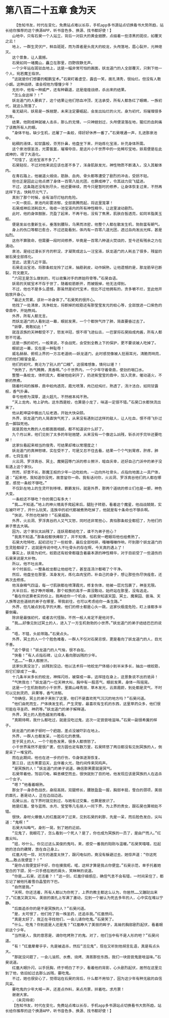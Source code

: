 # 第八百二十五章 食为天
        【告知书友，时代在变化，免费站点难以长存，手机app多书源站点切换看书大势所趋，站长给你推荐的这个换源APP，听书音色多、换源、找书都好使！】
       山地中，只有石昊一个人站立，背后一对巨大的黄金翅膀，点缀着一些漆黑的斑纹，如覆天之云！
       地上，一群生灵伏尸，鲜血斑斑，而为首者是头庞大的蛟龙，头颅落地，眉心裂开，元神熄灭。
       这个景象，让人震撼。
       石昊如同一堵魔山，矗立在那里，四野寂静无声。
       一个少年站在斑驳血地上，这是一幅非常可怕的画面，妖龙道门的人全部覆灭，只剩下他一个人，宛若魔王临世。
       “这就是你们想要的鲲鹏宝术。”石昊盯着虚空，露齿一笑，面孔清秀，很灿烂。但没有人敢小觑。这种战绩，谁会视他为懵懂少年？
       无形中，他有一种威严，还有种霸道，这是煌煌战绩，杀出来的结果。
       “怎么会这样？！”
       妖龙道门的人要疯了，这个结果让他们怒血冲顶，无法承受，所有人都急红了眼睛，一族初代，就这么殒落了。
       毫无疑问，妖易是一族翘楚，未来注定要崛起，会发出灿烂的火光，身为初代，将璀璨很多万年。
       结果，他刚成神就被人击杀，那么的无情，一只神翅划过，头颅便滚落在地，猩红的血刺痛了该教所有人的眼。
       “身体干枯，缺少生机，还屠了一条蛟，得好好休养一番了。”石昊噗通一声，扎进那泉池中。
       粘稠的液体，如甘露般，芬芳扑鼻，他盘坐下来，开始炼化宝液，补充身体所需。
       这个泉池很圣洁，光雾氤氲，璀璨夺目，是这片小千世界中的一处稀珍宝地，妖易便是在此成神的，得了大造化。
       “可惜了，这池宝液不多了。”
       石昊轻叹，不过对他来说应该也差不多了，浑身肌肤发光，神性物质不断涌入，没入其躯体内。
       在青石路上，他被道火煅烧，筋脉、血肉、骨头都等遭受了剧烈的冲击，受损不轻。
       但也正是因此让他点燃了身体一百零八处光团，也算成神了，令其战力突飞猛进。
       不过，这条路还没有到尽头，他还要继续，而今只是暂时的修养，让身体恢复过来，不然再这样下去，快耗尽元气了。
       真到了那个时候，会有油尽灯枯的危险。
       一天一夜后，泉池内彩雾浓郁，全部蒸腾而起，将这里笼罩！
       石昊成神后消耗巨大，吸收一池宝液内的所有神性精华，让这里波动剧烈。
       此时，他的身体鼓胀，充盈了起来，不再干枯，没有了焦黑，肌肤白皙透亮，如同羊脂美玉般。
       便是发丝也重新生长，垂落到腰际，乌黑而浓密，他整个人都在散发生机，勃勃富有朝气。
       身上的伤口等都已愈合，不过还能看到，体内有一百零八道光团，透过血肉发出光辉，甚是灿烈。
       这伤不算致命，但需要一段时间修养，毕竟是一百零八种道火焚烧的，至今还有残余之力在涌动。
       泉池，是经过漫长岁月的积淀，才凝聚成这么一汪宝液，妖龙道门的人耗去了很多，残留的被石昊全部炼化。
       至此，这里几近干涸。
       石昊走出宝池，将那条蛟龙拎了过来，抽筋剥皮，动作娴熟，让他遗憾的是，那龙筋早已断裂，符文磨灭。
       “六冠王是怎么做到的，可以收集对手的原始符骨等。”石昊自语。
       妖易的天赋宝术不存于世了，随着蛟筋断开，而被毁掉，他无法得到。
       不过，他也不是多么遗憾，那虽然是初代宝术，但比不过他拥有的，贪多嚼不烂，至此他开始放开身心。
       “最近太劳累，该补一补身体了。”石昊笑的很开心。
       他找了一处清泉，洗净蛟龙，将断掉的蛟筋还有那莹莹发光的蛟心等，全部放进一口紫色的骨鼎中，开始熬炖。
       外界，所有人都无言。
       而妖龙道门的人看到这一幕，眼前发黑，一个个都快气炸了肺，简直要昏过去了。
       “妖孽，竟敢如此！”
       就连该族的天神都受不了，怒发冲冠，恨不得飞进仙古，一巴掌将石昊拍成肉酱，所有人都怒不可遏。
       这是一族的初代，一般来说，不会战死，会受到全教上下的保护，更不要说被人吃掉了。
       眼前这一幕，实在是一种耻辱！
       威名赫赫、俯视上界的一方古老道统——妖龙道门，此时感觉像被人狂扇耳光，清脆而响亮，打的他们眼冒金星。
       他们的初代，竟沦为了别人的“口粮”，这很难想象，情何以堪？！
       “快熟了，热气腾腾，真香啊。”小千世界内，一个少年守着骨鼎，使劲的咽口水。
       整整一条蛟龙，体积庞大，都被他给剁开了，扔进紫莹莹的鼎中，加入灵泉，催动道火，不断的熬煮。
       随着时间的推移，鼎中蛟肉透亮，霞光喷薄，肉已经炖烂，熟透了，汤汁洁白，如同甘露般，香气扑鼻。
       幸亏他修为深厚，道火超凡，不然根本炖不熟。
       “天上龙肉，地上驴肉。这东西是蛟，也算是小龙了，味道一定很不错。”石昊口水都快流出来了。
       他从乾坤袋中搬出几坛老酒，开始大快朵颐。
       外界，妖龙道门的人简直快气死了，从来没有遇到过这样的敌人，让人吐血，恨不得飞扑过去一脚踩死他。
       就是其他大教的人也都面面相觑，都不知道说什么好了。
       九个月以来，他们见到了太多的年轻翘楚，从来没有一个像这么凶残，斩杀对手完毕还要吃掉！
       这家伙看起来相当的俊秀，可结果却难以常理度之！
       妖龙道门的真神怒啸，实在受不了，可是又忍不住去看，结果一个个气到胃疼，肝疼，肺疼，七窍生烟！
       火云洞、罗浮真谷、冥土、魔葵园等门派的修士擦汗，暗自庆幸，还好自己门派中的弟子没有遇上这个家伙。
       然而，好景不长，那魔王般的少年一边吃蛟肉，一边向外吐骨头，点指向地面上一具尸体，道：“起来吧，我知道你没死，故意留你一命。我有话问你，火云洞、罗浮真谷他们的人都在哪里，感觉一条蛟不够吃。”
       不仅趴在地上的生灵吓到哆嗦，簌簌发抖，就是外界，那两个道统的修士们也是一颤，神色大变。
       一条蛟还不够吃？你的胃口有多大！
       “我……不知道。”地上的神火境高手爬起来后，腿肚子转筋，看着这个魔星，他战战兢兢，实在被吓坏了，开什么玩笑，连族中的初代都被煮熟吃掉了，他就是有十条命也不够杀啊。
       “快说，不然也吃掉你！”石昊威胁。
       外界，火云洞、罗浮真谷的人又气又怒，同时还非常担心，真怕那条蛟全都招了，为他们的弟子惹去大祸。
       因为，这个家伙太凶残了，连妖易都给吃了，谁不为弟子担心？
       “我真不知道。”那条蛟都快瘫软了，并不知情，怕石昊一瞪眼将他也给煮熟了。
       石昊大吃特吃，起初还吐了一些蛟骨，最后全部咬碎，嘎嘣嘎嘣作响，吓到那个妖龙道门的生灵脸都绿了，这就是传说中吃人不吐骨头的存在啊，今天真的遇上了！
       事实上，妖易为初代，蛟筋还有蛟骨都蕴含着最本源的神性精华，对于目前受了一些道伤的石昊来说是大补物。
       所以，他不吐出来。
       半个时辰后，一整条蛟龙都让他给吃了，甚至连汤汁都喝了个干净。
       然后，他盘坐在那里，浑身发光，炼化血肉宝药，补自己的身子，想让那些伤尽快痊愈，还再次去修炼。
       他浑身精气四溢，每一寸肌肤都在喷薄霞光，修复伤体，他被一层光包裹了，神圣无限。
       大半日后，他才睁开眼睛，那个蛟族的高手一直没敢动，始终站在那里，没有逃走。
       “看在你还算老实的份上，我再给你一个机会，如果你知道天国、冥土、魔葵园、兽海、天人族等这些道统的弟子在哪里，带我前往，也可以考虑给你一条生路。”
       外界，但凡被点到名字的大教，他们的修士都是心头一跳，这家伙极度危险，盯上谁都多半要倒霉。
       除非是最强初代，或者古代怪胎，不然一般人肯定不是他对手。
       “我……好像见到过冥土的人，进入了一方生机勃勃的小世界。”妖龙道门的弟子结结巴巴的说道。
       “唔，不错，头前带路。”石昊点头。
       外界，冥土的人一个个脸色难看，一群人不仅对石昊忌恨，更是看向了妖龙道门的人，目光不善。
       “这个孽徒！”妖龙道门的人气恼，很不自在。
       “快看！”有人点指石碑，让众人看向那凶残的少年。
       “这……”一群人都擦汗。
       这家伙真没治了，凶残到没边，他以法术将一地蛟龙尸体缩小到半米多长，抽出一根蛟筋，将它们穿成了一串。
       十几条半米多长的蛟龙，神辉闪烁，被穿成一串，这样挂在身上，这景象说不出的诡异！
       “气煞我也！”妖龙道门一位天神大叫，胸中有一股恶气，眼前发黑，身体一阵摇晃。
       这是一个生机勃勃的小千世界，里面山峰秀丽，草木发光，云蒸霞蔚，到处都是灵气，不时可以见到灵药、异果等，香气浓郁。
       “你确信，冥土的弟子来到了这里，他们不是喜欢死气沉沉的地方吗？”石昊问道。
       “他们由死而生，尸体焕发生机，产生灵智，最喜欢有生机的东西，这里草药众多，他们很可能在寻圣药、神药等。”妖龙道门的弟子解释道。
       外界，冥土的人脸色越发的难看。
       “真期待啊，我什么都吃过，就是没吃过鬼，这次一定尝尝啥滋味。”石昊一副很希冀的样子。
       妖龙道门的弟子顿时一个趔趄，差点没被吓趴在地上。
       外界，一群人也都发呆，一脸石化的表情。
       至于冥土的人，一个个脸色发黑，很多人都愤怒了。
       小千世界虽然不是很广袤，但方圆也足有数万里，石昊转悠了两日都没有见到冥族的人，倒是采了一堆宝药。
       而在此期间，他也在进一步的疗伤，令身体逐渐恢复。
       第三日，远方黑雾滔天，且伴着火光，隐约间传来凤鸣声。
       “是冥族的人！”妖龙道门的弟子说道，确信那黑雾就是冥气。
       石昊带着他，驾驭闪电，瞬息横空而去，很快就到了目的地，他发现应该是冥族的人在追杀一个女子。
       “嗯？”他看着眼熟。
       那女子一身赤色战衣，身段高挑，双腿修长，腰肢盈盈一握，胸部丰挺，雪白的颈项，美丽的面孔，甚是动人，正在边战边逃。
       石昊认出，在下界时就见到过，与她有过交集，也算是故识了。
       她是红凰，曾与蓝雨、水月、莹莹等几名丽人一同下界，为上界的贵女，跟石昊也算相处不错。
       很快，身材火爆傲人的红凰就冲了过来，见到石昊的刹那，先是一呆，而后脸色发白，尖叫道：“鬼啊！”
       石昊大叫晦气，身形一晃，到了她的近前。
       “见鬼了，我眼花了，怎么看到一个死人？是了，你也成为冥族的一员了，是由尸而人。”红凰尖叫。
       “妞，吵什么，你见过这么英俊的鬼吗，来，感受一番我的阳刚与温暖。”石昊笑嘻嘻，拉起她的洁白的藕臂，放在自己身上。
       红凰大吃一惊，对方的速度太快了，跟闪电似的，竟没有躲避过去，她惊声道：“你这死鬼……敢占我便宜？！”
       “是你占我便宜好不好，你在摸我呢。喏，这样才算是我占你便宜。”石昊示范，单手托着她莹白的下颌，另一只手搭在她的肩头，笑眯眯的说道。
       “你是……石昊，还活着？！”这一刻，红凰仔细感应，确信气息不会有错，一时间呆住了，都忘记了被他托着雪白晶莹的下巴。
       “自然是我。”
       “天啊，你还活着，所有人都以为你死了，上界的教主都这么认为，你居然……又蹦跶出来了。”红凰又跳又叫，美丽的面孔上写满了激动，见到一个被认为死去多年的人，心中实在难以宁静。
       “后面追杀你的是不是冥族的人？”石昊问道。
       “是，太可恨了，他们抢了我一株圣药，还追杀我。”红凰愤闷。
       “真是太好了，我正在寻找他们，一会儿请你吃鬼。”石昊笑了。
       “什么，吃鬼？你到底是人还是鬼？”红凰睁大了美丽的眸子，高耸的胸部剧烈起伏，看着眼前这个少年。
       “当然是人，我的意思是，请你吃烤熟了的鬼。对了，他们当中有不是人形的吧？”石昊问道。
       “有！”红凰晕晕乎乎，先是被追杀，然后“活见鬼”，现在又听到他胡言乱语，真是有点头大。
       “那就没问题了，一会儿油煎、水煮、烧烤、清蒸那些东西，我们一块尝尝鬼是啥滋味。”石昊说道。
       红凰大眼扑闪，以手抚胸，终于明白了不少，看着他的背影，心头剧烈起伏，居然在这里见到了他，依旧如过去那么凶残，要吃鬼。
       不过，她也很安心了，觉得站在石昊的背后，什么都不用怕了，因为这少年有种无敌的自信风采。
       要吃鬼的少年大喊一声，还差点作料，来点月票，拌着吃。求月票！
       谢谢大家。
       .（未完待续）
       【告知书友，时代在变化，免费站点难以长存，手机app多书源站点切换看书大势所趋，站长给你推荐的这个换源APP，听书音色多、换源、找书都好使！】